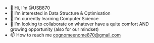 - 👋 Hi, I’m @USB870
- 👀 I’m interested in Data Structure & Optimisation
- 🌱 I’m currently learning Computer Science
- 💞️ I’m looking to collaborate on whatever have a quite comfort AND growing opportunity (also for our mindset)
- 📫 How to reach me cognomeenome870@gmail.com

<!---
USB870/USB870 is a ✨ special ✨ repository because its `README.md` (this file) appears on your GitHub profile.
You can click the Preview link to take a look at your changes.
--->
